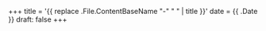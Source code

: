 +++
title = '{{ replace .File.ContentBaseName "-" " " | title }}'
date = {{ .Date }}
draft: false
+++
